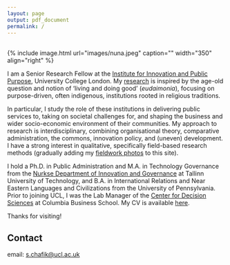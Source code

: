 ```yaml
---
layout: page
output: pdf_document
permalink: /
---
```

<br />
{% include image.html url="images/nuna.jpeg" caption="" width="350" align="right" %}

I am a Senior Research Fellow at the [Institute for Innovation and Public Purpose], University College London. My [research] is inspired by the age-old question and notion of ‘living and doing good’ (*eudaimonia*), focusing on purpose-driven, often indigenous, institutions rooted in religious traditions. 

In particular, I study the role of these institutions in delivering public services to, taking on societal challenges for, and shaping the business and wider socio-economic environment of their communities. My approach to research is interdisciplinary, combining organisational theory, comparative administration, the commons, innovation policy, and (uneven) development. I have a strong interest in qualitative, specifically field-based research methods (gradually adding my [fieldwork photos] to this site). 

I hold a Ph.D. in Public Administration and M.A. in Technology Governance from the [Nurkse Department of Innovation and Governance] at Tallinn University of Technology, and B.A. in International Relations and Near Eastern Languages and Civilizations from the University of Pennsylvania. Prior to joining UCL, I was the Lab Manager of the [Center for Decision Sciences] at Columbia Business School. My CV is available [here]. 

Thanks for visiting!

## Contact

email: [s.chafik@ucl.ac.uk]

[s.chafik@ucl.ac.uk]: mailto:s.chafik@ucl.ac.uk
[Institute for Innovation and Public Purpose]: https://www.ucl.ac.uk/bartlett/public-purpose/ucl-institute-innovation-and-public-purpose
[Nurkse Department of Innovation and Governance]: https://taltech.ee/en/nurkse
[Center for Decision Sciences]: https://business.columbia.edu/cds
[research]: https://schafik.github.io/research/
[here]: https://schafik.github.io/f/SalahChafik_CV.pdf
[fieldwork photos]: https://schafik.github.io/photography/
